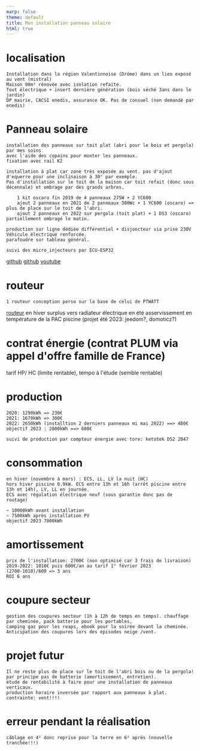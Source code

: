 ```yaml
---
marp: false
theme: default
title: Mon installation panneau solaire
html: true
---
```


# localisation

    Installation dans la région Valentinnoise (Drôme) dans un lieu exposé au vent (mistral)
    Maison 90m² rénovée avec isolation refaite.
    Tout électrique + insert dernière génération (bois séché 3ans dans le jardin)
    DP mairie, CACSI enedis, assurance OK. Pas de consuel (non demandé par enedis)

# Panneau solaire

    installation des panneaux sur toit plat (abri pour le bois et pergola) par mes soins 
    avec l'aide des copains pour monter les panneaux.
    fixation avec rail K2
    
    installation à plat car zone très exposée au vent. pas d'ajout d'equerre pour une inclinaison à 30° par exemple.
    Pas d'installation sur le toit de la maison car toit refait (donc sous décennale) et ombrage par des grands arbres.
    
        1 kit oscaro fin 2019 de 4 panneaux 275W + 2 YC600
        ajout 2 panneaux en 2021 de 2 panneaux 300Wc + 1 YC600 (oscaro) => plus de place sur le toit de l'abri.
        ajout 2 panneaux en 2022 sur pergola (toit plat) + 1 DS3 (oscaro) partiellement ombragé le matin.

    production sur ligne dédiée différentiel + disjoncteur via prise 230V Véhicule électrique renforcée.
    parafoudre sur tableau général.

    suivi des micro_injecteurs par ECU-ESP32
[github](https://github.com/patience4711/read-APSystems-YC600-QS1-DS3)
[github](https://github.com/patience4711/read-APSystems-YC600-QS1-DS3/wiki)
[youtube](https://www.youtube.com/watch?v=7ZOAcrYXxbM)


# routeur

    1 routeur conception perso sur la base de celui de PTWATT 
[routeur](https://jjdegaine.github.io/Wifi-Solar-panel-optimizer-/)
    en hiver surplus vers radiateur électrique
    en été asservissement en température de la PAC piscine (projet été 2023: jeedom?, domoticz?)

# contrat énergie (contrat PLUM via appel d'offre famille de France)

tarif HP/ HC (limite rentable), tempo à l'étude (semble rentable)

# production

    2020: 1290kWh => 230€ 
    2021: 1670kWh => 300€
    2022: 2650kWh (installtion 2 derniers panneaux mi mai 2022) ==> 480€ 
    objectif 2023 : 2800kWh ==> 600€ 

    suivi de production par compteur énergie avec tore: ketotek D52 2047

# consommation

    en hiver (novembre à mars) : ECS, LL, LV la nuit (HC)
    hors hiver piscine 0.9kW. ECS entre 13h et 16h (arrêt piscine entre 13h et 14h), LV, LL en journée.
    ECS avec régulation électrique neuf (sous garantie donc pas de routage)

    ~ 10000kWh avant installation
    ~ 7500kWh après installation PV
    objectif 2023 7000kWh

# amortissement

    prix de l'installation: 2700€ (non optimisé car 3 frais de livraison)
    2019-2022: 1010€ puis 600€/an au tarif 1° février 2023 
    (2700-1010)/600 => 3 ans
    ROI 6 ans

# coupure secteur

    gestion des coupures secteur (1h à 12h de temps en temps). chauffage par cheminée, pack batterie pour les portables, 
    camping gaz pour les reaps, ebook pour la soirée devant la cheminée. 
    Anticipation des coupures lors des épisodes neige /vent.

# projet futur

    Il ne reste plus de place sur le toit de l'abri bois ou de la pergola!
    par principe pas de batterie (amortissement, entretien).
    étude de rentabilité à faire pour une installation de panneaux verticaux. 
    production horaire inversée par rapport aux panneaux à plat. contrainte: vent!!!!

# erreur pendant la réalisation

    câblage en 4² donc reprise pour la terre en 6² aprés (nouvelle tranchée!!!)




